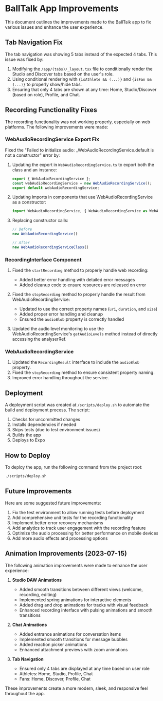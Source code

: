 # BallTalk App Improvements

This document outlines the improvements made to the BallTalk app to fix various issues and enhance the user experience.

## Tab Navigation Fix

The tab navigation was showing 5 tabs instead of the expected 4 tabs. This issue was fixed by:

1. Modifying the `/app/(tabs)/_layout.tsx` file to conditionally render the Studio and Discover tabs based on the user's role.
2. Using conditional rendering with `{isAthlete && (...)}` and `{isFan && (...)}` to properly show/hide tabs.
3. Ensuring that only 4 tabs are shown at any time: Home, Studio/Discover (based on role), Profile, and Chat.

## Recording Functionality Fixes

The recording functionality was not working properly, especially on web platforms. The following improvements were made:

### WebAudioRecordingService Export Fix

Fixed the "Failed to initialize audio: _WebAudioRecordingService.default is not a constructor" error by:

1. Updating the export in `WebAudioRecordingService.ts` to export both the class and an instance:
   ```typescript
   export { WebAudioRecordingService };
   const webAudioRecordingService = new WebAudioRecordingService();
   export default webAudioRecordingService;
   ```

2. Updating imports in components that use WebAudioRecordingService as a constructor:
   ```typescript
   import WebAudioRecordingService, { WebAudioRecordingService as WebAudioRecordingServiceClass } from '../../services/WebAudioRecordingService';
   ```

3. Replacing constructor calls:
   ```typescript
   // Before
   new WebAudioRecordingService()
   
   // After
   new WebAudioRecordingServiceClass()
   ```

### RecordingInterface Component

1. Fixed the `startRecording` method to properly handle web recording:
   - Added better error handling with detailed error messages
   - Added cleanup code to ensure resources are released on error

2. Fixed the `stopRecording` method to properly handle the result from WebAudioRecordingService:
   - Updated to use the correct property names (`uri`, `duration`, and `size`)
   - Added proper error handling and cleanup
   - Ensured the `audioBlob` property is correctly handled

3. Updated the audio level monitoring to use the WebAudioRecordingService's `getAudioLevels` method instead of directly accessing the analyserRef.

### WebAudioRecordingService

1. Updated the `RecordingResult` interface to include the `audioBlob` property.
2. Fixed the `stopRecording` method to ensure consistent property naming.
3. Improved error handling throughout the service.

## Deployment

A deployment script was created at `/scripts/deploy.sh` to automate the build and deployment process. The script:

1. Checks for uncommitted changes
2. Installs dependencies if needed
3. Skips tests (due to test environment issues)
4. Builds the app
5. Deploys to Expo

## How to Deploy

To deploy the app, run the following command from the project root:

```bash
./scripts/deploy.sh
```

## Future Improvements

Here are some suggested future improvements:

1. Fix the test environment to allow running tests before deployment
2. Add comprehensive unit tests for the recording functionality
3. Implement better error recovery mechanisms
4. Add analytics to track user engagement with the recording feature
5. Optimize the audio processing for better performance on mobile devices
6. Add more audio effects and processing options

## Animation Improvements (2023-07-15)

The following animation improvements were made to enhance the user experience:

1. **Studio DAW Animations**
   - Added smooth transitions between different views (welcome, recording, editing)
   - Implemented spring animations for interactive elements
   - Added drag and drop animations for tracks with visual feedback
   - Enhanced recording interface with pulsing animations and smooth transitions

2. **Chat Animations**
   - Added entrance animations for conversation items
   - Implemented smooth transitions for message bubbles
   - Added reaction picker animations
   - Enhanced attachment previews with zoom animations

3. **Tab Navigation**
   - Ensured only 4 tabs are displayed at any time based on user role
   - Athletes: Home, Studio, Profile, Chat
   - Fans: Home, Discover, Profile, Chat

These improvements create a more modern, sleek, and responsive feel throughout the app. 